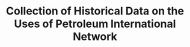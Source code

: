 ---
cost: None
description: ' The research project CH.DUPIN (Collection of Historical Data on the
  Uses of Petroleum International Network) aims at gathering historical data on oil
  consumption for many countries.


  The current dataset contains yearly information on oil consumption, oil consumption
  per capita and oil consumption per unit of GDP for 16 OECD countries from 1890.'
last_edit: Mon, 19 Jun 2023 16:39:37 GMT
location: http://www.longtermproductivity.com/chdupin/
maintained_by: Antonin Bergeaud
open_access: 'TRUE'
record_creation_timestamp: 08/16/2021, 14:36:05
related_projects:
  similar:
  - chembl
shortname: uses_of_petroleum
tags:
- petroleum
- oil consumption
terms_of_use: 'You are free to use the data for non-commercial use. We only ask you
  to cite the associated articles:

  Oil data: Bergeaud and Lepetit (2020): Research program CH.DUPIN, a short note (link)

  GDP data: Bergeaud, A., Cette, G. and Lecat, R. (2016): "Productivity Trends in
  Advanced Countries between 1890 and 2012," Review of Income and Wealth, vol. 62(3),
  pages 420–444.'
timeframe: 1890-2012
title: Collection of Historical Data on the Uses of Petroleum International Network
uuid: 410dd9de-2520-4f57-a409-0ade7ec11b65
versioning: 'FALSE'
---